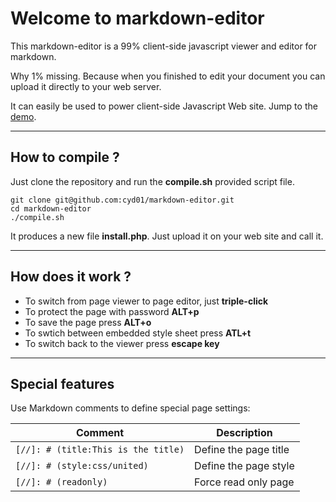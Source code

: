 [//]: # (title:markdown-editor)

# Welcome to markdown-editor

This markdown-editor is a 99% client-side javascript viewer and editor for markdown.

Why 1% missing. Because when you finished to edit your document you can upload it directly to your web server.

It can easily be used to power client-side Javascript Web site. Jump to the [demo](https://cyd01.github.io/markdown-editor/#/README.md).

---

## How to compile ?

Just clone the repository and run the **compile.sh** provided script file.

```
git clone git@github.com:cyd01/markdown-editor.git
cd markdown-editor
./compile.sh
```

It produces a new file **install.php**. Just upload it on your web site and call it.

---

## How does it work ?

- To switch from page viewer to page editor, just **triple-click**
- To protect the page with password **ALT+p**
- To save the page press **ALT+o**
- To swtich between embedded style sheet press **ATL+t**
- To switch back to the viewer press **escape key**

---

## Special features

Use Markdown comments to define special page settings:

| Comment                             | Description           |
| ----------------------------------- | --------------------- |
| `[//]: # (title:This is the title)` | Define the page title |
| `[//]: # (style:css/united)`        | Define the page style |
| `[//]: # (readonly)`                | Force read only page  |
